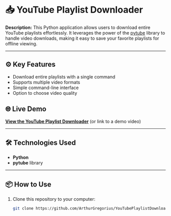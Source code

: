 # 📥 YouTube Playlist Downloader

**Description:**
This Python application allows users to download entire YouTube playlists effortlessly. It leverages the power of the [pytube](https://pytube.io/en/latest/) library to handle video downloads, making it easy to save your favorite playlists for offline viewing.

---

## ⚙️ Key Features
- Download entire playlists with a single command
- Supports multiple video formats
- Simple command-line interface
- Option to choose video quality

## 🌐 Live Demo
[**View the YouTube Playlist Downloader**](https://github.com/yourusername/YouTube-Playlist-Downloader) (or link to a demo video)

---

## 🛠 Technologies Used
- **Python**
- **pytube** library

---

## 📦 How to Use
1. Clone this repository to your computer:
   ```bash
   git clone https://github.com/ArthurGregorius/YouTubePlaylistDownloader.git
